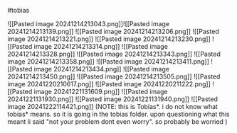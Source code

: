 #tobias

![[Pasted image 20241214213043.png]]![[Pasted image 20241214213139.png]]
![[Pasted image 20241214213206.png]]
![[Pasted image 20241214213221.png]]
![[Pasted image 20241214213230.png]]
![[Pasted image 20241214213314.png]]
![[Pasted image 20241214213328.png]]
![[Pasted image 20241214213343.png]]
![[Pasted image 20241214213358.png]]
![[Pasted image 20241214213411.png]]
![[Pasted image 20241214213434.png]]
![[Pasted image 20241214213450.png]]
![[Pasted image 20241214213505.png]]
![[Pasted image 20241220210617.png]]
![[Pasted image 20241220211222.png]]
![[Pasted image 20241221131609.png]]
![[Pasted image 20241221131930.png]]
![[Pasted image 20241221131940.png]]
![[Pasted image 20241222114421.png]]
(NOTE: this is Tobias*. i do not know what tobias* means. so it is going in the tobias folder. upon questioning what this meant li said "not your problem dont even worry". so probably be worried )